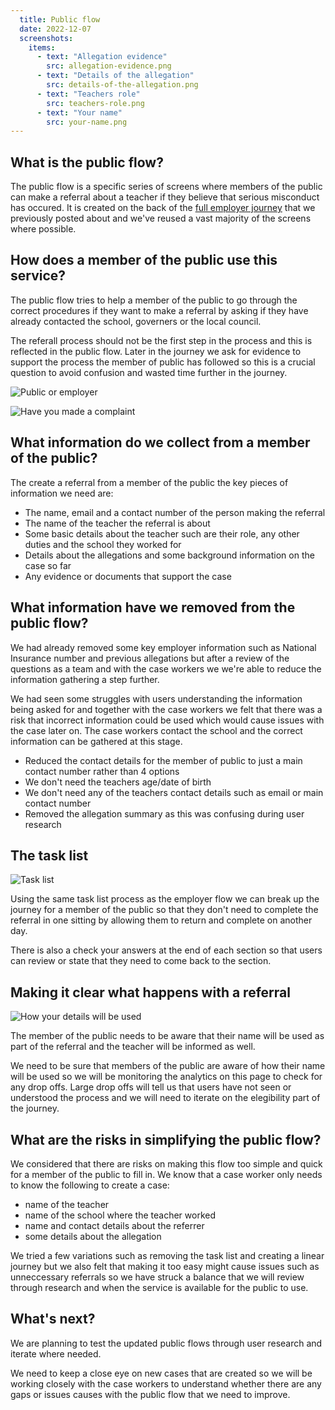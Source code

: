 ```yaml
---
  title: Public flow
  date: 2022-12-07
  screenshots:
    items:
      - text: "Allegation evidence"
        src: allegation-evidence.png
      - text: "Details of the allegation"
        src: details-of-the-allegation.png
      - text: "Teachers role"
        src: teachers-role.png
      - text: "Your name"
        src: your-name.png
---
```


## What is the public flow?
The public flow is a specific series of screens where members of the public can make a referral about a teacher if they believe that serious misconduct has occured. It is created on the back of the [full employer journey](/teacher-misconduct/report-serious-misconduct-by-a-teacher) that we previously posted about and we've reused a vast majority of the screens where possible.

## How does a member of the public use this service?

The public flow tries to help a member of the public to go through the correct procedures if they want to make a referral by asking if they have already contacted the school, governers or the local council.

The referall process should not be the first step in the process and this is reflected in the public flow. Later in the journey we ask for evidence to support the process the member of public has followed so this is a crucial question to avoid confusion and wasted time further in the journey.

![Public or employer](public-or-employer.png "Public or employer")

![Have you made a complaint](have-you-made-a-complaint.png "Have you made a complaint")

## What information do we collect from a member of the public?

The create a referral from a member of the public the key pieces of information we need are: 

- The name, email and a contact number of the person making the referral
- The name of the teacher the referral is about
- Some basic details about the teacher such are their role, any other duties and the school they worked for
- Details about the allegations and some background information on the case so far
- Any evidence or documents that support the case

## What information have we removed from the public flow?

We had already removed some key employer information such as National Insurance number and previous allegations but after a review of the questions as a team and with the case workers we we're able to reduce the information gathering a step further.

We had seen some struggles with users understanding the information being asked for and together with the case workers we felt that there was a risk that incorrect information could be used which would cause issues with the case later on. The case workers contact the school and the correct information can be gathered at this stage.

- Reduced the contact details for the member of public to just a main contact number rather than 4 options
- We don't need the teachers age/date of birth
- We don't need any of the teachers contact details such as email or main contact number
- Removed the allegation summary as this was confusing during user research


## The task list
![Task list](public-tasks.png "Task list")

Using the same task list process as the employer flow we can break up the journey for a member of the public so that they don't need to complete the referral in one sitting by allowing them to return and complete on another day.

There is also a check your answers at the end of each section so that users can review or state that they need to come back to the section.

## Making it clear what happens with a referral
![How your details will be used](how-your-details-will-be-used.png "How your details will be used")

The member of the public needs to be aware that their name will be used as part of the referral and the teacher will be informed as well.

We need to be sure that members of the public are aware of how their name will be used so we will be monitoring the analytics on this page to check for any drop offs. Large drop offs will tell us that users have not seen or understood the process and we will need to iterate on the elegibility part of the journey.

## What are the risks in simplifying the public flow?

We considered that there are risks on making this flow too simple and quick for a member of the public to fill in. We know that a case worker only needs to know the following to create a case:
- name of the teacher 
- name of the school where the teacher worked
- name and contact details about the referrer
- some details about the allegation

We tried a few variations such as removing the task list and creating a linear journey but we also felt that making it too easy might cause issues such as unneccessary referrals so we have struck a balance that we will review through research and when the service is available for the public to use.

## What's next?

We are planning to test the updated public flows through user research and iterate where needed.

We need to keep a close eye on new cases that are created so we will be working closely with the case workers to understand whether there are any gaps or issues causes with the public flow that we need to improve.

